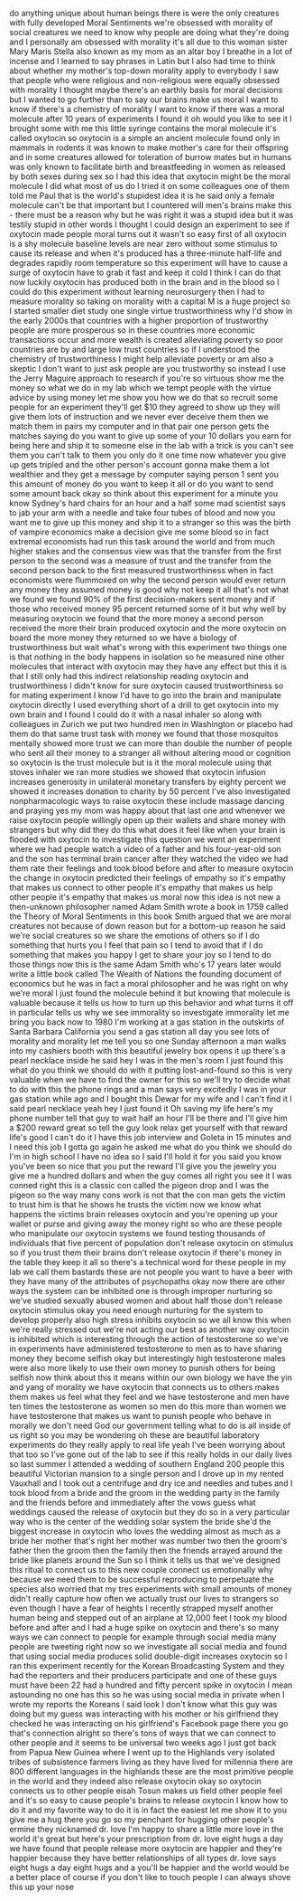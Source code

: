 
do anything unique about human beings
there is were the only creatures with
fully developed Moral Sentiments we&#39;re
obsessed with morality of social
creatures we need to know why people are
doing what they&#39;re doing and I
personally am obsessed with morality
it&#39;s all due to this woman sister Mary
Maris Stella also known as my mom as an
altar boy I breathe in a lot of incense
and I learned to say phrases in Latin
but I also had time to think about
whether my mother&#39;s top-down morality
apply to everybody I saw that people who
were religious and non-religious were
equally obsessed with morality I thought
maybe there&#39;s an earthly basis for moral
decisions but I wanted to go further
than to say our brains make us moral I
want to know if there&#39;s a chemistry of
morality I want to know if there was a
moral molecule after 10 years of
experiments I found it oh would you like
to see it I brought some with me this
little syringe contains the moral
molecule
it&#39;s called oxytocin so oxytocin is a
simple an ancient molecule found only in
mammals in rodents it was known to make
mother&#39;s care for their offspring and in
some creatures allowed for toleration of
burrow mates but in humans was only
known to facilitate birth and
breastfeeding in women as released by
both sexes during sex so I had this idea
that oxytocin might be the moral
molecule I did what most of us do I
tried it on some colleagues one of them
told me Paul that is the world&#39;s
stupidest idea it is he said only a
female molecule can&#39;t be that important
but I countered will men&#39;s brains make
this - there must be a reason why but he
was right it was a stupid idea but it
was testily stupid in other words I
thought I could design an experiment to
see if oxytocin made people moral turns
out it wasn&#39;t so easy
first of all oxytocin is a shy molecule
baseline levels are near zero without
some stimulus to cause its release and
when it&#39;s produced has a three-minute
half-life and degrades rapidly room
temperature so this experiment will have
to cause a surge of oxytocin have to
grab it fast and keep it cold I think I
can do that now luckily oxytocin has
produced both in the brain and in the
blood so I could do this experiment
without learning neurosurgery then I had
to measure morality so taking on
morality with a capital M is a huge
project so I started smaller diet study
one single virtue trustworthiness why
I&#39;d show in the early 2000s that
countries with a higher proportion of
trustworthy people are more prosperous
so in these countries more economic
transactions occur and more wealth is
created alleviating poverty so poor
countries are by and large low trust
countries so if I understood the
chemistry of trustworthiness I might
help alleviate poverty or am also a
skeptic I don&#39;t want to just ask people
are you trustworthy so instead I use the
Jerry Maguire approach to research if
you&#39;re so virtuous
show me the money so what we do in my
lab which we tempt people with the
virtue advice by using money let me show
you how we do that
so recruit some people for an experiment
they&#39;ll get $10 they agreed to show up
they will give them lots of instruction
and we never ever deceive them then we
match them in pairs my computer and in
that pair one person gets the matches
saying do you want to give up some of
your 10 dollars you earn for being here
and ship it to someone else in the lab
with a trick is you can&#39;t see them you
can&#39;t talk to them you only do it one
time now whatever you give up gets
tripled and the other person&#39;s account
gonna make them a lot wealthier and they
get a message by computer saying person
1 sent you this amount of money do you
want to keep it all or do you want to
send some amount back okay so think
about this experiment for a minute you
know Sydney&#39;s hard chairs for an hour
and a half some mad scientist says to
jab your arm with a needle and take four
tubes of blood and now you want me to
give up this money and ship it to a
stranger so this was the birth of
vampire economics make a decision give
me some blood so in fact extremal
economists had run this task around the
world and from much higher stakes and
the consensus view was that the transfer
from the first person to the second was
a measure of trust and the transfer from
the second person back to the first
measured trustworthiness when in fact
economists were flummoxed on why the
second person would ever return any
money they assumed money is good why not
keep it all that&#39;s not what we found we
found 90% of the first decision-makers
sent money and if those who received
money 95 percent returned some of it but
why well by measuring oxytocin we found
that the more money a second person
received the more their brain produced
oxytocin and the more oxytocin on board
the more money they returned so we have
a biology of trustworthiness but wait
what&#39;s wrong with this experiment two
things one is that nothing in the body
happens in isolation so he measured nine
other molecules that interact with
oxytocin may they have any effect but
this
it is that I still only had this
indirect relationship reading oxytocin
and trustworthiness I didn&#39;t know for
sure oxytocin caused trustworthiness
so for mating experiment I know I&#39;d have
to go into the brain and manipulate
oxytocin directly I used everything
short of a drill to get oxytocin into my
own brain and I found I could do it with
a nasal inhaler so along with colleagues
in Zurich we put two hundred men in
Washington or placebo had them do that
same trust task with money we found that
those mosquitos mentally showed more
trust we can more than double the number
of people who sent all their money to a
stranger all without altering mood or
cognition so oxytocin is the trust
molecule but is it the moral molecule
using that stoves inhaler we ran more
studies we showed that oxytocin infusion
increases generosity in unilateral
monetary transfers by eighty percent we
showed it increases donation to charity
by 50 percent I&#39;ve also investigated
nonpharmacologic ways to raise oxytocin
these include massage dancing and
praying yes my mom was happy about that
last one and whenever we raise oxytocin
people willingly open up their wallets
and share money with strangers but why
did they do this what does it feel like
when your brain is flooded with oxytocin
to investigate this question we went an
experiment where we had people watch a
video of a father and his four-year-old
son and the son has terminal brain
cancer after they watched the video we
had them rate their feelings and took
blood before and after to measure
oxytocin the change in oxytocin
predicted their feelings of empathy
so it&#39;s empathy that makes us connect to
other people it&#39;s empathy that makes us
help other people it&#39;s empathy that
makes us moral now this idea is not new
a then-unknown philosopher named Adam
Smith wrote a book in 1759 called the
Theory of Moral Sentiments in this book
Smith argued that we are moral creatures
not because of
down reason but for a bottom-up reason
he said we&#39;re social creatures so we
share the emotions of others so if I do
something that hurts you I feel that
pain so I tend to avoid that if I do
something that makes you happy I get to
share your joy so I tend to do those
things now this is the same Adam Smith
who&#39;s 17 years later would write a
little book called The Wealth of Nations
the founding document of economics but
he was in fact a moral philosopher and
he was right on why we&#39;re moral I just
found the molecule behind it but knowing
that molecule is valuable because it
tells us how to turn up this behavior
and what turns it off in particular
tells us why we see immorality so
investigate immorality let me bring you
back now to 1980 I&#39;m working at a gas
station in the outskirts of Santa
Barbara California
you send a gas station all day you see
lots of morality and morality let me
tell you so one Sunday afternoon a man
walks into my cashiers booth with this
beautiful jewelry box opens it up
there&#39;s a pearl necklace inside he said
hey I was in the men&#39;s room I just found
this what do you think we should do with
it putting lost-and-found so this is
very valuable when we have to find the
owner for this so we&#39;ll try to decide
what to do with this the phone rings and
a man says very excitedly I was in your
gas station while ago and I bought this
Dewar for my wife and I can&#39;t find it I
said pearl necklace yeah hey I just
found it Oh saving my life here&#39;s my
phone number
tell that guy to wait half an hour I&#39;ll
be there and I&#39;ll give him a $200 reward
great so tell the guy look relax get
yourself with that reward
life&#39;s good I can&#39;t do it I have this
job interview and Goleta in 15 minutes
and I need this job I gotta go again he
asked me what do you think we should do
I&#39;m in high school I have no idea so I
said I&#39;ll hold it for you said you know
you&#39;ve been so nice that you put the
reward I&#39;ll give you the jewelry you
give me a hundred dollars and when the
guy comes all right you see it I was
conned right this is a classic con
called the pigeon drop and I was the
pigeon so the way many cons work is not
that the con man gets the victim to
trust him
is that he shows he trusts the victim
now we know what happens the victims
brain releases oxytocin and you&#39;re
opening up your wallet or purse and
giving away the money right so who are
these people who manipulate our oxytocin
systems we found testing thousands of
individuals that five percent of
population don&#39;t release oxytocin on
stimulus so if you trust them their
brains don&#39;t release oxytocin if there&#39;s
money in the table they keep it all so
there&#39;s a technical word for these
people in my lab we call them bastards
these are not people you want to have a
beer with they have many of the
attributes of psychopaths okay now there
are other ways the system can be
inhibited one is through improper
nurturing so we&#39;ve studied sexually
abused women and about half those don&#39;t
release oxytocin stimulus okay you need
enough nurturing for the system to
develop properly also high stress
inhibits oxytocin so we all know this
when we&#39;re really stressed out we&#39;re not
acting our best as another way oxytocin
is inhibited which is interesting
through the action of testosterone so
we&#39;ve in experiments have administered
testosterone to men as to have sharing
money they become selfish okay but
interestingly high testosterone males
were also more likely to use their own
money to punish others for being selfish
now think about this it means within our
own biology we have the yin and yang of
morality
we have oxytocin that connects us to
others makes them makes us feel what
they feel and we have testosterone and
men have ten times the testosterone as
women so men do this more than women
we have testosterone that makes us want
to punish people who behave in morally
we don&#39;t need God our government telling
what to do is all inside of us right so
you may be wondering oh these are
beautiful laboratory experiments do they
really apply to real life yeah I&#39;ve been
worrying about that too so I&#39;ve gone out
of the lab to see if this really holds
in our daily lives so last summer I
attended a wedding of southern England
200 people this beautiful Victorian
mansion
to a single person and I drove up in my
rented Vauxhall and I took out a
centrifuge and dry ice and needles and
tubes and I took blood from a bride and
the groom in the wedding party in the
family and the friends before and
immediately after the vows guess what
weddings caused the release of oxytocin
but they do so in a very particular way
who is the center of the wedding solar
system the bride she&#39;d the biggest
increase in oxytocin who loves the
wedding almost as much as a bride her
mother that&#39;s right
her mother was number two then the
groom&#39;s father then the groom then the
family then the friends arrayed around
the bride like planets around the Sun so
I think it tells us that we&#39;ve designed
this ritual to connect us to this new
couple connect us emotionally why
because we need them to be successful
reproducing to perpetuate the species
also worried that my tres experiments
with small amounts of money didn&#39;t
really capture how often we actually
trust our lives to strangers so even
though I have a fear of heights
I recently strapped myself another human
being and stepped out of an airplane at
12,000 feet
I took my blood before and after and I
had a huge spike on oxytocin and there&#39;s
so many ways we can connect to people
for example through social media many
people are tweeting right now
so we investigate all social media and
found that using social media produces
solid double-digit increases oxytocin so
I ran this experiment recently for the
Korean Broadcasting System and they had
the reporters and their producers
participate and one of these guys must
have been 22 had a hundred and fifty
percent spike in oxytocin
I mean astounding no one has this so he
was using social media in private when I
wrote my reports the Koreans I said look
I don&#39;t know what this guy was doing but
my guess was interacting with his mother
or his girlfriend they checked he was
interacting on his girlfriend&#39;s Facebook
page there you go that&#39;s connection
alright so there&#39;s tons of ways that we
can connect to other people and it seems
to be universal two weeks ago I just got
back from Papua New Guinea where I went
up to the Highlands very isolated tribes
of
subsistence farmers living as they have
lived for millennia there are 800
different languages in the highlands
these are the most primitive people in
the world and they indeed also release
oxytocin
okay so oxytocin connects us to other
people eisah Tosun makes us field other
people feel and it&#39;s so easy to cause
people&#39;s brains to release oxytocin I
know how to do it and my favorite way to
do it is in fact the easiest let me show
it to you give me a hug there you go
so my penchant for hugging other
people&#39;s ermine they nicknamed dr. love
I&#39;m happy to share a little more love in
the world it&#39;s great but here&#39;s your
prescription from dr. love eight hugs a
day we have found that people release
more oxytocin are happier and they&#39;re
happier because they have better
relationships of all types dr. love says
eight hugs a day eight hugs and a you&#39;ll
be happier and the world would be a
better place of course if you don&#39;t like
to touch people
I can always shove this up your nose
